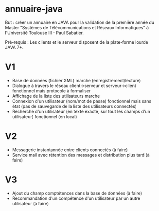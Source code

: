 # annuaire-java
But : créer un annuaire en JAVA pour la validation de la première année du Master "Systèmes de Télécommunications et Réseaux Informatiques" à l'Université Toulouse III - Paul Sabatier.

Pré-requis :
Les clients et le serveur disposent de la plate-forme lourde JAVA 7+.

# V1
- Base de données (fichier XML) marche (enregistrement/lecture)
- Dialogue à travers le réseau client->serveur et serveur->client fonctionnel mais protocole à formaliser
- Affichage de la liste des utilisateurs marche
- Connexion d'un utilisateur (nom/mot de passe) fonctionnel mais sans état (pas de sauvegarde de la liste des utilisateurs connectés)
- Recherche d'un utilisateur (en texte exacte, sur tout les champs d'un utilisateur) fonctionnel (en local)

# V2
- Messagerie instantannée entre clients connectés (à faire)
- Service mail avec rétention des messages et distribution plus tard (à faire)

# V3
- Ajout du champ comptétences dans la base de données (à faire)
- Recommandation d'un compétence d'un utilisateur par un autre utilisateur (à faire)

